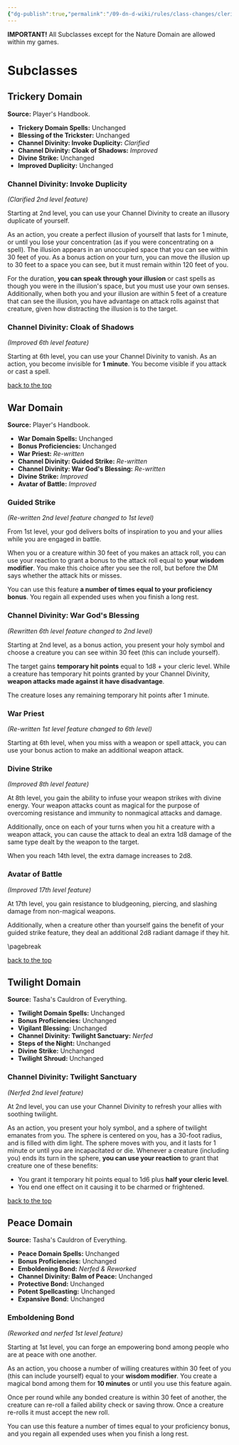 ```yaml
---
{"dg-publish":true,"permalink":"/09-dn-d-wiki/rules/class-changes/cleric/"}
---
```


**IMPORTANT!**
All Subclasses except for the Nature Domain are allowed within my games.
# Subclasses
<h2 id="Trickery-Domain"> Trickery Domain </h2>

**Source:** Player's Handbook.
* **Trickery Domain Spells:** Unchanged
* **Blessing of the Trickster:** Unchanged
* **Channel Divinity: Invoke Duplicity:** *Clarified*
* **Channel Divinity: Cloak of Shadows:** *Improved*
* **Divine Strike:** Unchanged
* **Improved Duplicity:** Unchanged

### Channel Divinity: Invoke Duplicity
*(Clarified 2nd level feature)*

Starting at 2nd level, you can use your Channel Divinity to create an illusory duplicate of yourself.

As an action, you create a perfect illusion of yourself that lasts for 1 minute, or until you lose your concentration (as if you were concentrating on a spell). The illusion appears in an unoccupied space that you can see within 30 feet of you. As a bonus action on your turn, you can move the illusion up to 30 feet to a space you can see, but it must remain within 120 feet of you.

For the duration, **you can speak through your illusion** or cast spells as though you were in the illusion's space, but you must use your own senses. Additionally, when both you and your illusion are within 5 feet of a creature that can see the illusion, you have advantage on attack rolls against that creature, given how distracting the illusion is to the target.

### Channel Divinity: Cloak of Shadows
*(Improved 6th level feature)*

Starting at 6th level, you can use your Channel Divinity to vanish. As an action, you become invisible for **1 minute**. You become visible if you attack or cast a spell.


<div class='footnote'><p><a href="#toc">back to the top</a></p></div>

<h2 id="War-Domain">War Domain</h2>

**Source:** Player's Handbook.
* **War Domain Spells:** Unchanged
* **Bonus Proficiencies:** Unchanged
* **War Priest:** *Re-written*
* **Channel Divinity: Guided Strike:** *Re-written*
* **Channel Divinity: War God's Blessing:** *Re-written*
* **Divine Strike:** *Improved*
* **Avatar of Battle:** *Improved*

### Guided Strike
*(Re-written 2nd level feature changed to 1st level)*

From 1st level, your god delivers bolts of inspiration to you and your allies while you are engaged in battle. 

When you or a creature within 30 feet of you makes an attack roll, you can use your reaction to grant a bonus to the attack roll equal to **your wisdom modifier**. You make this choice after you see the roll, but before the DM says whether the attack hits or misses.

You can use this feature **a number of times equal to your proficiency bonus**. You regain all expended uses when you finish a long rest.

### Channel Divinity: War God's Blessing
*(Rewritten 6th level feature changed to 2nd level)*

Starting at 2nd level, as a bonus action, you present your holy symbol and choose a creature you can see within 30 feet (this can include yourself). 

The target gains **temporary hit points** equal to 1d8 + your cleric level. While a creature has temporary hit points granted by your Channel Divinity, **weapon attacks made against it have disadvantage**. 

The creature loses any remaining temporary hit points after 1 minute.

### War Priest
*(Re-written 1st level feature changed to 6th level)*

Starting at 6th level, when you miss with a weapon or spell attack, you can use your bonus action to make an additional weapon attack.

### Divine Strike
*(Improved 8th level feature)*

At 8th level, you gain the ability to infuse your weapon strikes with divine energy. Your weapon attacks count as magical for the purpose of overcoming resistance and immunity to nonmagical attacks and damage. 

Additionally, once on each of your turns when you hit a creature with a weapon attack, you can cause the attack to deal an extra 1d8 damage of the same type dealt by the weapon to the target. 

When you reach 14th level, the extra damage increases to 2d8.



### Avatar of Battle
*(Improved 17th level feature)*

At 17th level, you gain resistance to bludgeoning, piercing, and slashing damage from non-magical weapons.

Additionally, when a creature other than yourself gains the benefit of your guided strike feature, they deal an additional 2d8 radiant damage if they hit.


\pagebreak

<div class='footnote'><p><a href="#toc">back to the top</a></p></div>

<h2 id="Twilight-Domain">Twilight Domain</h2>

**Source:** Tasha's Cauldron of Everything.
* **Twilight Domain Spells:** Unchanged
* **Bonus Proficiencies:** Unchanged
* **Vigilant Blessing:** Unchanged
* **Channel Divinity: Twilight Sanctuary:** *Nerfed*
* **Steps of the Night:** Unchanged
* **Divine Strike:** Unchanged
* **Twilight Shroud:** Unchanged

### Channel Divinity: Twilight Sanctuary
*(Nerfed 2nd level feature)*

At 2nd level, you can use your Channel Divinity to refresh your allies with soothing twilight.

As an action, you present your holy symbol, and a sphere of twilight emanates from you. The sphere is centered on you, has a 30-foot radius, and is filled with dim light. The sphere moves with you, and it lasts for 1 minute or until you are incapacitated or die. Whenever a creature (including you) ends its turn in the sphere, **you can use your reaction** to grant that creature one of these benefits:
* You grant it temporary hit points equal to 1d6 plus **half your cleric level**.
* You end one effect on it causing it to be charmed or frightened.


<div class='footnote'><p><a href="#toc">back to the top</a></p></div>

<h2 id="Peace-Domain"> Peace Domain </h2>

**Source:** Tasha's Cauldron of Everything.
* **Peace Domain Spells:** Unchanged
* **Bonus Proficiencies:** Unchanged
* **Emboldening Bond:** *Nerfed & Reworked*
* **Channel Divinity: Balm of Peace:** Unchanged
* **Protective Bond:** Unchanged
* **Potent Spellcasting:** Unchanged
* **Expansive Bond:** Unchanged

### Emboldening Bond
*(Reworked and nerfed 1st level feature)*

Starting at 1st level, you can forge an empowering bond among people who are at peace with one another. 

As an action, you choose a number of willing creatures within 30 feet of you (this can include yourself) equal to your **wisdom modifier**. You create a magical bond among them for **10 minutes** or until you use this feature again. 

Once per round while any bonded creature is within 30 feet of another, the creature can re-roll a failed ability check or saving throw. Once a creature re-rolls it must accept the new roll.

You can use this feature a number of times equal to your proficiency bonus, and you regain all expended uses when you finish a long rest.

